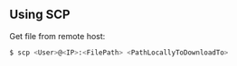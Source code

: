 ## Using SCP

Get file from remote host:

```bash
$ scp <User>@<IP>:<FilePath> <PathLocallyToDownloadTo>
```
